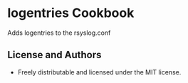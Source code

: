 logentries Cookbook
===================
Adds logentries to the rsyslog.conf

License and Authors
-------------------
* Freely distributable and licensed under the MIT license.
